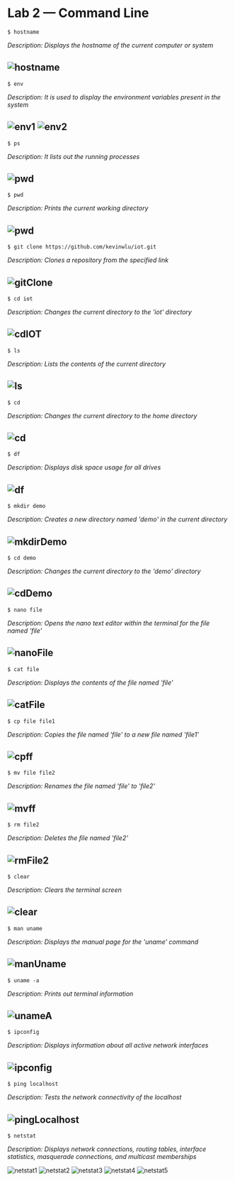 # Lab 2 — Command Line

`$ hostname`

*Description: Displays the hostname of the current computer or system*

![hostname](img/hostname.png)
---
`$ env`

*Description: It is used to display the environment variables present in the system*

![env1](img/env1.png)
![env2](img/env2.png)
---
`$ ps`

*Description: It lists out the running processes*

![pwd](img/ps.png)
---
`$ pwd`

*Description: Prints the current working directory*

![pwd](img/pwd.png)
---
`$ git clone https://github.com/kevinwlu/iot.git`

*Description: Clones a repository from the specified link*

![gitClone](img/gitClone.png)
---
`$ cd iot`

*Description: Changes the current directory to the 'iot' directory*

![cdIOT](img/cdIOT.png)
---
`$ ls`

*Description: Lists the contents of the current directory*

![ls](img/ls.png)
---
`$ cd`

*Description: Changes the current directory to the home directory*

![cd](img/cd.png)
---
`$ df`

*Description: Displays disk space usage for all drives*

![df](img/df.png)
---
`$ mkdir demo`

*Description: Creates a new directory named 'demo' in the current directory*

![mkdirDemo](img/mkdirDemo.png)
---
`$ cd demo`

*Description: Changes the current directory to the 'demo' directory*

![cdDemo](img/cdDemo.png)
---
`$ nano file`

*Description: Opens the nano text editor within the terminal for the file named 'file'*

![nanoFile](img/nanoFile.png)
---
`$ cat file`

*Description: Displays the contents of the file named 'file'*

![catFile](img/catFile.png)
---
`$ cp file file1`

*Description: Copies the file named 'file' to a new file named 'file1'*

![cpff](img/cpff.png)
---
`$ mv file file2`

*Description: Renames the file named 'file' to 'file2'*

![mvff](img/mvff.png)
---
`$ rm file2`

*Description: Deletes the file named 'file2'*

![rmFile2](img/rmFile2.png)
---
`$ clear`

*Description: Clears the terminal screen*

![clear](img/clear.png)
---
`$ man uname`

*Description: Displays the manual page for the 'uname' command*

![manUname](img/manUname.png)
---
`$ uname -a`

*Description: Prints out terminal information*

![unameA](img/unameA.png)
---
`$ ipconfig`

*Description: Displays information about all active network interfaces*

![ipconfig](img/ipconfig.png)
---
`$ ping localhost`

*Description: Tests the network connectivity of the localhost*

![pingLocalhost](img/pingLocalhost.png)
---
`$ netstat`

*Description: Displays network connections, routing tables, interface statistics, masquerade connections, and multicast memberships*

![netstat1](img/netstat1.png)
![netstat2](img/netstat2.png)
![netstat3](img/netstat3.png)
![netstat4](img/netstat4.png)
![netstat5](img/netstat5.png)
